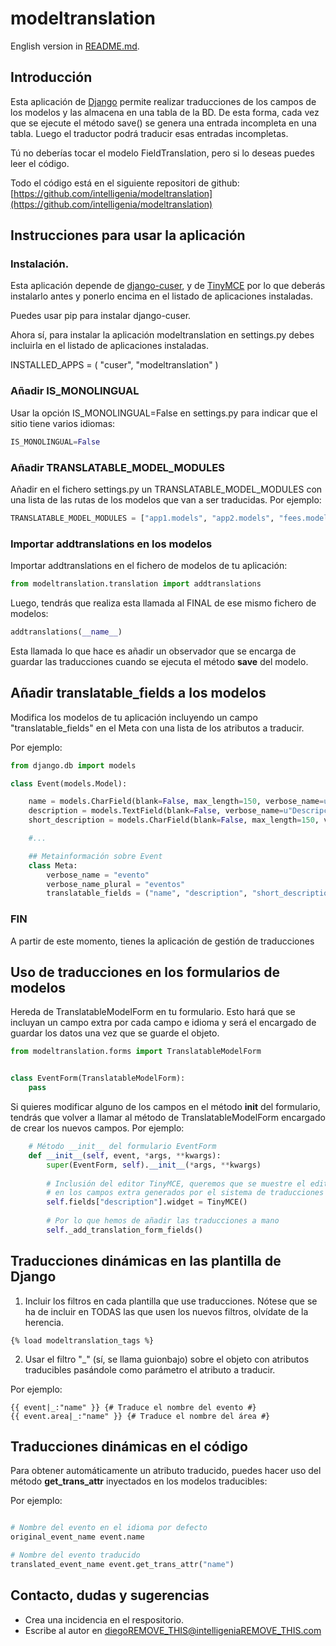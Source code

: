 # modeltranslation

English version in [README.md](README.md).

## Introducción

Esta aplicación de [Django](https://www.djangoproject.com/) permite realizar traducciones
de los campos de los modelos y las almacena en una tabla de la BD.
De esta forma, cada vez que se ejecute el método save() se genera una entrada incompleta en una tabla. Luego el
traductor podrá traducir esas entradas incompletas.

Tú no deberías tocar el modelo FieldTranslation, pero si lo deseas puedes leer el código.

Todo el código está en el siguiente repositori de github: [https://github.com/intelligenia/modeltranslation](https://github.com/intelligenia/modeltranslation)

## Instrucciones para usar la aplicación

### Instalación.

Esta aplicación depende de [django-cuser](https://pypi.python.org/pypi/django-cuser), y de [TinyMCE](https://pypi.python.org/pypi/django-tinymce)
por lo que deberás instalarlo antes y ponerlo encima en el listado de aplicaciones instaladas.

Puedes usar pip para instalar django-cuser.

Ahora sí, para instalar la aplicación modeltranslation en settings.py debes
incluirla en el listado de aplicaciones instaladas.

INSTALLED_APPS = (
  "cuser",
  "modeltranslation"
)

###	Añadir IS_MONOLINGUAL

Usar la opción IS_MONOLINGUAL=False en settings.py para indicar que el sitio tiene varios idiomas:

```python
IS_MONOLINGUAL=False
```

### Añadir TRANSLATABLE_MODEL_MODULES

Añadir en el fichero settings.py un TRANSLATABLE_MODEL_MODULES con una lista de las rutas de los modelos que van a ser traducidas. Por ejemplo:
	
```python
TRANSLATABLE_MODEL_MODULES = ["app1.models", "app2.models", "fees.models", "menus.models", ...]
```

### Importar addtranslations en los modelos

Importar addtranslations en el fichero de modelos de tu aplicación:

```python
from modeltranslation.translation import addtranslations
```

Luego, tendrás que realiza esta llamada al FINAL de ese mismo fichero de modelos:

```python
addtranslations(__name__)
```

Esta llamada lo que hace es añadir un observador que se encarga de guardar
las traducciones cuando se ejecuta el método **save** del modelo.

## Añadir translatable_fields a los modelos

Modifica los modelos de tu aplicación incluyendo un campo "translatable_fields" en el Meta con una lista de los atributos a traducir.

Por ejemplo:

```python
from django.db import models

class Event(models.Model):

	name = models.CharField(blank=False, max_length=150, verbose_name=u"Nombre", help_text=u"Nombre del evento.")
	description = models.TextField(blank=False, verbose_name=u"Descripción", help_text=u"Descripción larga del evento.")
	short_description = models.CharField(blank=False, max_length=150, verbose_name=u"Descripción corta", help_text=u"Texto (máximo 150 caracteres) que sirve como descripción breve del evento.")

	#...

	## Metainformación sobre Event
	class Meta:
		verbose_name = "evento"
		verbose_name_plural = "eventos"
		translatable_fields = ("name", "description", "short_description")

```
### FIN

A partir de este momento, tienes la aplicación de gestión de traducciones


## Uso de traducciones en los formularios de modelos

Hereda de TranslatableModelForm en tu formulario. Esto hará que se incluyan
un campo extra por cada campo e idioma y será el encargado de guardar los
datos una vez que se guarde el objeto.

```python
from modeltranslation.forms import TranslatableModelForm


class EventForm(TranslatableModelForm):
    pass
```

Si quieres modificar alguno de los campos en el método __init__ del
formulario, tendrás que volver a llamar al método de TranslatableModelForm
encargado de crear los nuevos campos. Por ejemplo:

```python
	# Método __init__ del formulario EventForm
	def __init__(self, event, *args, **kwargs):
		super(EventForm, self).__init__(*args, **kwargs)
		
		# Inclusión del editor TinyMCE, queremos que se muestre el editor
		# en los campos extra generados por el sistema de traducciones
		self.fields["description"].widget = TinyMCE()
		
		# Por lo que hemos de añadir las traducciones a mano
		self._add_translation_form_fields()
```

## Traducciones dinámicas en las plantilla de Django

1. Incluir los filtros en cada plantilla que use traducciones. Nótese
que se ha de incluir en TODAS las que usen los nuevos filtros, olvídate
de la herencia.

```django
{% load modeltranslation_tags %}
```

2. Usar el filtro "_" (sí, se llama guionbajo) sobre el objeto con
atributos traducibles pasándole como parámetro el atributo a traducir.

Por ejemplo: 

```django
{{ event|_:"name" }} {# Traduce el nombre del evento #}
{{ event.area|_:"name" }} {# Traduce el nombre del área #}
```

## Traducciones dinámicas en el código

Para obtener automáticamente un atributo traducido, puedes hacer uso
del método **get_trans_attr** inyectados en los modelos traducibles:

Por ejemplo: 
```python

# Nombre del evento en el idioma por defecto
original_event_name event.name

# Nombre del evento traducido
translated_event_name event.get_trans_attr("name")
```

## Contacto, dudas y sugerencias

- Crea una incidencia en el respositorio.
- Escribe al autor en diegoREMOVE_THIS@intelligeniaREMOVE_THIS.com


